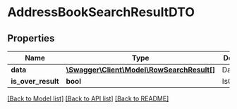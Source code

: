 # AddressBookSearchResultDTO

## Properties
Name | Type | Description | Notes
------------ | ------------- | ------------- | -------------
**data** | [**\Swagger\Client\Model\RowSearchResult[]**](RowSearchResult.md) | Data | [optional] 
**is_over_result** | **bool** | IsOverResult | [optional] 

[[Back to Model list]](../README.md#documentation-for-models) [[Back to API list]](../README.md#documentation-for-api-endpoints) [[Back to README]](../README.md)



